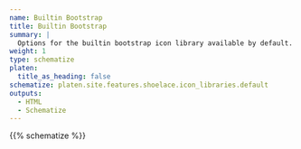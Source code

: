 ```yaml
---
name: Builtin Bootstrap
title: Builtin Bootstrap
summary: |
  Options for the builtin bootstrap icon library available by default.
weight: 1
type: schematize
platen:
  title_as_heading: false
schematize: platen.site.features.shoelace.icon_libraries.default
outputs:
  - HTML
  - Schematize
---
```


{{% schematize %}}

